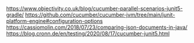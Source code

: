 https://www.objectivity.co.uk/blog/cucumber-parallel-scenarios-junit5-gradle/
https://github.com/cucumber/cucumber-jvm/tree/main/junit-platform-engine#configuration-options
https://cassiomolin.com/2018/07/23/comparing-json-documents-in-java/
https://blog.cronn.de/en/testing/2020/08/17/cucumber-junit5.html